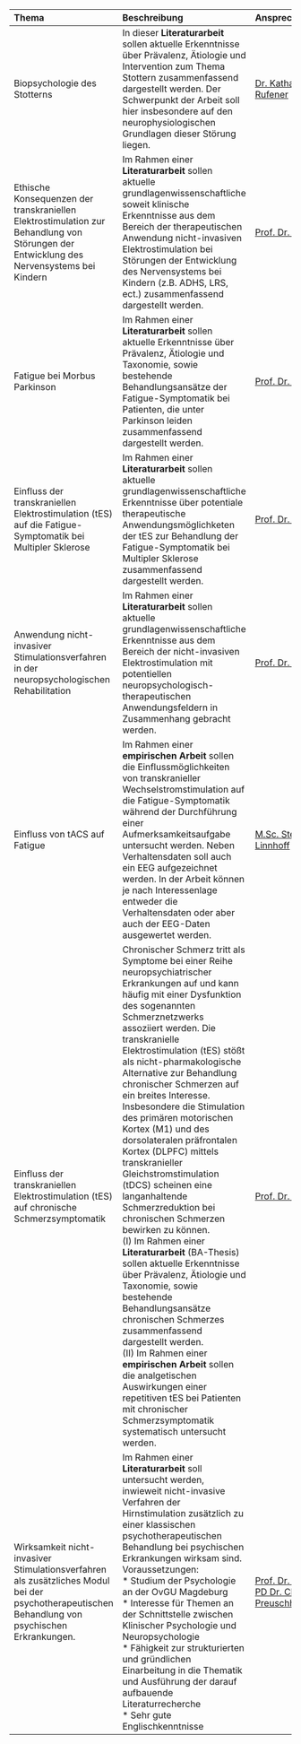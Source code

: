 | Thema | Beschreibung | Ansprechpartner*in |
| :---- |:---- | :---- |
| Biopsychologie des Stotterns | In dieser **Literaturarbeit** sollen aktuelle Erkenntnisse über Prävalenz, Ätiologie und Intervention zum Thema Stottern zusammenfassend dargestellt werden. Der Schwerpunkt der Arbeit soll hier insbesondere auf den neurophysiologischen Grundlagen dieser Störung liegen. | [Dr. Katharina Rufener](mailto:katharina.rufener@ovgu.de) |
| Ethische Konsequenzen der transkraniellen Elektrostimulation zur Behandlung von Störungen der Entwicklung des Nervensystems bei Kindern | Im Rahmen einer **Literaturarbeit** sollen aktuelle grundlagenwissenschaftliche soweit klinische Erkenntnisse aus dem Bereich der therapeutischen Anwendung  nicht-invasiven Elektrostimulation bei Störungen der Entwicklung des Nervensystems bei Kindern  (z.B. ADHS, LRS, ect.) zusammenfassend dargestellt werden. | [Prof. Dr. Tino Zähle](mailto:tino.zaehle@ovgu.de) |
| Fatigue bei Morbus Parkinson | Im Rahmen einer **Literaturarbeit** sollen aktuelle Erkenntnisse über Prävalenz, Ätiologie und Taxonomie, sowie bestehende Behandlungsansätze der Fatigue-Symptomatik bei Patienten, die unter Parkinson leiden zusammenfassend dargestellt werden. | [Prof. Dr. Tino Zähle](mailto:tino.zaehle@ovgu.de) |
| Einfluss der transkraniellen Elektrostimulation (tES) auf die Fatigue-Symptomatik bei Multipler Sklerose | Im Rahmen einer **Literaturarbeit** sollen aktuelle grundlagenwissenschaftliche Erkenntnisse über potentiale therapeutische Anwendungsmöglichketen der tES zur Behandlung der Fatigue-Symptomatik bei Multipler Sklerose zusammenfassend dargestellt werden. | [Prof. Dr. Tino Zähle](mailto:tino.zaehle@ovgu.de) |
| Anwendung nicht-invasiver Stimulationsverfahren in der neuropsychologischen Rehabilitation | Im Rahmen einer **Literaturarbeit** sollen aktuelle grundlagenwissenschaftliche Erkenntnisse aus dem Bereich der nicht-invasiven Elektrostimulation mit potentiellen neuropsychologisch-therapeutischen Anwendungsfeldern in Zusammenhang gebracht werden. | [Prof. Dr. Tino Zähle](mailto:tino.zaehle@ovgu.de) |
| Einfluss von tACS auf Fatigue | Im Rahmen einer **empirischen Arbeit** sollen die Einflussmöglichkeiten von transkranieller Wechselstromstimulation auf die Fatigue-Symptomatik während der Durchführung einer Aufmerksamkeitsaufgabe untersucht werden. Neben Verhaltensdaten soll auch ein EEG aufgezeichnet werden. In der Arbeit können je nach Interessenlage entweder die Verhaltensdaten oder aber auch der EEG-Daten ausgewertet werden. | [M.Sc. Stefanie Linnhoff](mailto:stefanie.linnhoff@ovgu.de) |
| Einfluss der transkraniellen Elektrostimulation (tES) auf chronische Schmerzsymptomatik | Chronischer Schmerz tritt als Symptome bei einer Reihe neuropsychiatrischer Erkrankungen auf und kann häufig mit einer Dysfunktion des sogenannten Schmerznetzwerks assoziiert werden. Die transkranielle Elektrostimulation (tES) stößt als nicht-pharmakologische Alternative zur Behandlung chronischer Schmerzen auf ein breites Interesse. Insbesondere die Stimulation des primären motorischen Kortex (M1) und des dorsolateralen präfrontalen Kortex (DLPFC) mittels transkranieller Gleichstromstimulation (tDCS) scheinen eine langanhaltende Schmerzreduktion bei chronischen Schmerzen bewirken zu können.<br> (I) Im Rahmen einer **Literaturarbeit** (BA-Thesis) sollen aktuelle Erkenntnisse über Prävalenz, Ätiologie und Taxonomie, sowie bestehende Behandlungsansätze chronischen Schmerzes zusammenfassend dargestellt werden.<br> (II) Im Rahmen einer **empirischen Arbeit** sollen die analgetischen Auswirkungen einer repetitiven tES bei Patienten mit chronischer Schmerzsymptomatik systematisch untersucht werden. | [Prof. Dr. Tino Zähle](mailto:tino.zaehle@ovgu.de) |
| Wirksamkeit nicht-invasiver Stimulationsverfahren als zusätzliches Modul bei der psychotherapeutischen Behandlung von psychischen Erkrankungen.| Im Rahmen einer **Literaturarbeit** soll untersucht werden, inwieweit nicht-invasive Verfahren der Hirnstimulation zusätzlich zu einer klassischen psychotherapeutischen Behandlung bei psychischen Erkrankungen wirksam sind. <br> Voraussetzungen:<br> * Studium der Psychologie an der OvGU Magdeburg <br> * Interesse für Themen an der Schnittstelle zwischen Klinischer Psychologie und Neuropsychologie <br> * Fähigkeit zur strukturierten und gründlichen Einarbeitung in die Thematik und Ausführung der darauf aufbauende Literaturrecherche <br> * Sehr gute Englischkenntnisse | [Prof. Dr. Tino Zähle](mailto:tino.zaehle@ovgu.de) <br> [PD Dr. Claudia Preuschhof](mailto:claudia.preuschhof@ovgu.de) |
